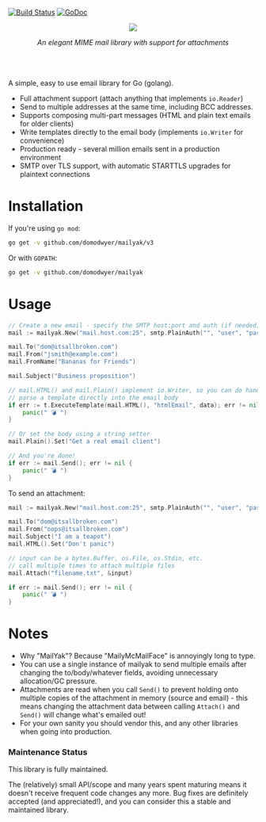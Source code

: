[![Build
Status](https://travis-ci.org/domodwyer/mailyak.svg?branch=master)](https://travis-ci.org/domodwyer/mailyak)
[![GoDoc](https://godoc.org/github.com/domodwyer/mailyak?status.svg)](https://godoc.org/github.com/domodwyer/mailyak)

<p align="center">
<img src="https://assets.itsallbroken.com/github/mailyak-header.png" />
</p>
<p align="center">
<em>An elegant MIME mail library with support for attachments</em>
</p>
<br /><br /><br />
A simple, easy to use email library for Go (golang).

- Full attachment support (attach anything that implements `io.Reader`)
- Send to multiple addresses at the same time, including BCC addresses.
- Supports composing multi-part messages (HTML and plain text emails for older
  clients)
- Write templates directly to the email body (implements `io.Writer` for
  convenience)
- Production ready - several million emails sent in a production environment
- SMTP over TLS support, with automatic STARTTLS upgrades for plaintext
  connections

# Installation

If you're using  `go mod`:

```bash
go get -v github.com/domodwyer/mailyak/v3
```

Or with `GOPATH`:

```bash
go get -v github.com/domodwyer/mailyak
```

# Usage

```Go
// Create a new email - specify the SMTP host:port and auth (if needed)
mail := mailyak.New("mail.host.com:25", smtp.PlainAuth("", "user", "pass", "mail.host.com"))

mail.To("dom@itsallbroken.com")
mail.From("jsmith@example.com")
mail.FromName("Bananas for Friends")

mail.Subject("Business proposition")

// mail.HTML() and mail.Plain() implement io.Writer, so you can do handy things like
// parse a template directly into the email body
if err := t.ExecuteTemplate(mail.HTML(), "htmlEmail", data); err != nil {
    panic(" 💣 ")
}

// Or set the body using a string setter
mail.Plain().Set("Get a real email client")

// And you're done! 
if err := mail.Send(); err != nil {
    panic(" 💣 ")
}
```

To send an attachment:
```Go
mail := mailyak.New("mail.host.com:25", smtp.PlainAuth("", "user", "pass", "mail.host.com"))

mail.To("dom@itsallbroken.com")
mail.From("oops@itsallbroken.com")
mail.Subject("I am a teapot")
mail.HTML().Set("Don't panic")

// input can be a bytes.Buffer, os.File, os.Stdin, etc.
// call multiple times to attach multiple files
mail.Attach("filename.txt", &input)

if err := mail.Send(); err != nil {
    panic(" 💣 ")
}
```

# Notes

- Why "MailYak"? Because "MailyMcMailFace" is annoyingly long to type.
- You can use a single instance of mailyak to send multiple emails after
  changing the to/body/whatever fields, avoiding unnecessary allocation/GC
  pressure.
- Attachments are read when you call `Send()` to prevent holding onto multiple
  copies of the attachment in memory (source and email) - this means changing
  the attachment data between calling `Attach()` and `Send()` will change what's
  emailed out!
- For your own sanity you should vendor this, and any other libraries when going
  into production.


### Maintenance Status

This library is fully maintained. 

The (relatively) small API/scope and many years spent maturing means it doesn't
receive frequent code changes any more. Bug fixes are definitely accepted (and
appreciated!), and you can consider this a stable and maintained library.
